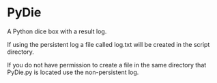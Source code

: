 # PyDie

A Python dice box with a result log.

If using the persistent log a file called log.txt will be created in the script directory.

If you do not have permission to create a file in the same directory that PyDie.py is located use the non-persistent log.
